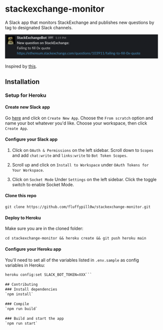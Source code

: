 # stackexchange-monitor
A Slack app that monitors StackExchange and publishes new questions by tag to designated Slack channels.

![Slack image](./img/example_slack.png)

Inspired by [this](https://github.com/dunglas/stack2slack).

## Installation
### Setup for Heroku
#### Create new Slack app
Go [here](https://api.slack.com/apps/) and click on `Create New App`. Choose the `From scratch` option and name your bot whatever you'd like. Choose your workspace, then click `Create App`.

#### Configure your Slack app
1. Click on `OAuth & Permissions` on the left sidebar. Scroll down to `Scopes` and add `chat:write` and `links:write` to `Bot Token Scopes`. 

2. Scroll up and click on `Install to Workspace` under `OAuth Tokens for Your Workspace`.

3. Click on `Socket Mode` Under `Settings` on the left sidebar. Click the toggle switch to enable Socket Mode.

#### Clone this repo
`git clone https://github.com/fluffypill0w/stackexchange-monitor.git`

#### Deploy to Heroku
Make sure you are in the cloned folder:

`cd stackexchange-monitor && heroku create && git push heroku main`

#### Configure your Heroku app 
You'll need to set all of the variables listed in `.env.sample` as config variables in Heroku:

```heroku config:set SLACK_SIGNING_SECRET=XXX
heroku config:set SLACK_BOT_TOKEN=XXX```

## Contributing
### Install dependencies
`npm install`

### Compile
`npm run build`

### Build and start the app
`npm run start`